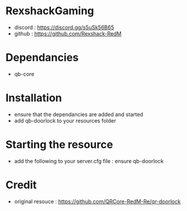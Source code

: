 # RexshackGaming
- discord : https://discord.gg/s5uSk56B65
- github : https://github.com/Rexshack-RedM

# Dependancies
- qb-core

# Installation
- ensure that the dependancies are added and started
- add qb-doorlock to your resources folder

# Starting the resource
- add the following to your server.cfg file : ensure qb-doorlock

# Credit
- original resouce : https://github.com/QRCore-RedM-Re/qr-doorlock